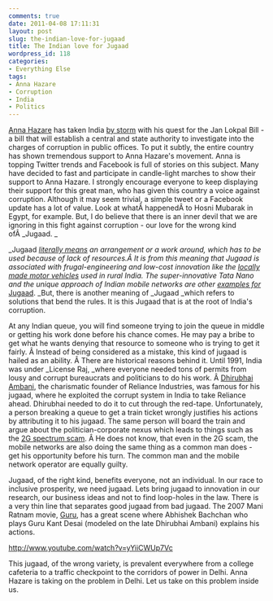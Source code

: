 ```yaml
---
comments: true
date: 2011-04-08 17:11:31
layout: post
slug: the-indian-love-for-jugaad
title: The Indian love for Jugaad
wordpress_id: 118
categories:
- Everything Else
tags:
- Anna Hazare
- Corruption
- India
- Politics
---
```


[Anna Hazare](http://en.wikipedia.org/wiki/Anna_Hazare) has taken India [by storm](http://ibnlive.in.com/videos/148670/countrywide-support-for-anna-hazares-agitation.html) with his quest for the Jan Lokpal Bill - a bill that will establish a central and state authority to investigate into the charges of corruption in public offices. To put it subtly, the entire country has shown tremendous support to Anna Hazare's movement. Anna is topping Twitter trends and Facebook is full of stories on this subject. Many have decided to fast and participate in candle-light marches to show their support to Anna Hazare. I strongly encourage everyone to keep displaying their support for this great man, who has given this country a voice against corruption. Although it may seem trivial, a simple tweet or a Facebook update has a lot of value. Look at whatÂ happenedÂ to Hosni Mubarak in Egypt, for example. But, I do believe that there is an inner devil that we are ignoring in this fight against corruption - our love for the wrong kind ofÂ _Jugaad. _

_Jugaad _[literally means](http://en.wikipedia.org/wiki/Jugaad) an arrangement or a work around, which has to be used because of lack of resources.Â It is from this meaning that Jugaad is associated with frugal-engineering and low-cost innovation_ _like the [locally made motor vehicles](http://en.wikipedia.org/wiki/Jugaad) used in rural India. The super-innovative Tata Nano and the unique approach of Indian mobile networks are other [examples for ](http://online.wsj.com/article/SB124745880685131765.html)_[Jugaad](http://online.wsj.com/article/SB124745880685131765.html). _But, there is another meaning of _Jugaad _which refers to solutions that bend the rules. It is this Jugaad that is at the root of India's corruption.

At any Indian queue, you will find someone trying to join the queue in middle or getting his work done before his chance comes. He may pay a bribe to get what he wants denying that resource to someone who is trying to get it fairly. Â Instead of being considered as a mistake, this kind of jugaad is hailed as an ability. Â There are historical reasons behind it. Until 1991, India was under _License Raj, _where everyone needed tons of permits from lousy and corrupt bureaucrats and politicians to do his work. Â [Dhirubhai Ambani](http://en.wikipedia.org/wiki/Dhirubhai_Ambani), the charismatic founder of Reliance Industries, was famous for his jugaad, where he exploited the corrupt system in India to take Reliance ahead. Dhirubhai needed to do it to cut through the red-tape. Unfortunately, a person breaking a queue to get a train ticket wrongly justifies his actions by attributing it to his jugaad. The same person will board the train and argue about the politician-corporate nexus which leads to things such as the [2G spectrum scam](http://en.wikipedia.org/wiki/2G_spectrum_scam). Â He does not know, that even in the 2G scam, the mobile networks are also doing the same thing as a common man does - get his opportunity before his turn. The common man and the mobile network operator are equally guilty.

Jugaad, of the right kind, benefits everyone, not an individual. In our race to inclusive prosperity, we need jugaad. Lets bring jugaad to innovation in our research, our business ideas and not to find loop-holes in the law. There is a very thin line that separates good jugaad from bad jugaad. The 2007 Mani Ratnam movie, [Guru](http://en.wikipedia.org/wiki/Guru_(2007_film)), has a great scene where Abhishek Bachchan who plays Guru Kant Desai (modeled on the late Dhirubhai Ambani) explains his actions.

http://www.youtube.com/watch?v=yYiiCWUp7Vc

This jugaad, of the wrong variety, is prevalent everywhere from a college cafeteria to a traffic checkpoint to the corridors of power in Delhi. Anna Hazare is taking on the problem in Delhi. Let us take on this problem inside us.
